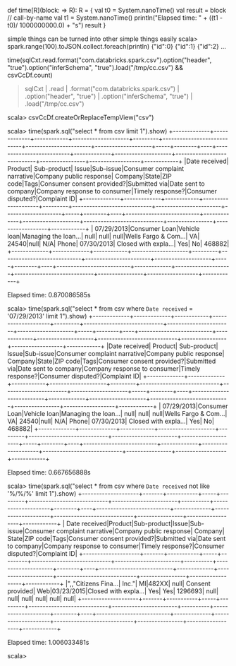 
def time[R](block: => R): R = {
    val t0 = System.nanoTime()
    val result = block    // call-by-name
    val t1 = System.nanoTime()
    println("Elapsed time: " + ((t1 - t0)/ 1000000000.0) + "s")
    result
}


simple things can be turned into other simple things easily
    scala> spark.range(100).toJSON.collect.foreach(println)
    {"id":0}
    {"id":1}
    {"id":2}
    ...


time(sqlCxt.read.format("com.databricks.spark.csv").option("header", "true").option("inferSchema", "true").load("/tmp/cc.csv") && csvCcDf.count)

> sqlCxt
|   .read
|   .format("com.databricks.spark.csv")
|   .option("header", "true")
|   .option("inferSchema", "true")
|   .load("/tmp/cc.csv")

scala> csvCcDf.createOrReplaceTempView("csv")

scala> time(spark.sql("select * from csv limit 1").show)
+-------------+-------------+------------+--------------------+---------+----------------------------+-----------------------+--------------------+-----+--------+----+--------------------------+-------------+--------------------+----------------------------+----------------+------------------+------------+
|Date received|      Product| Sub-product|               Issue|Sub-issue|Consumer complaint narrative|Company public response|             Company|State|ZIP code|Tags|Consumer consent provided?|Submitted via|Date sent to company|Company response to consumer|Timely response?|Consumer disputed?|Complaint ID|
+-------------+-------------+------------+--------------------+---------+----------------------------+-----------------------+--------------------+-----+--------+----+--------------------------+-------------+--------------------+----------------------------+----------------+------------------+------------+
|   07/29/2013|Consumer Loan|Vehicle loan|Managing the loan...|     null|                        null|                   null|Wells Fargo & Com...|   VA|   24540|null|                       N/A|        Phone|          07/30/2013|        Closed with expla...|             Yes|                No|      468882|
+-------------+-------------+------------+--------------------+---------+----------------------------+-----------------------+--------------------+-----+--------+----+--------------------------+-------------+--------------------+----------------------------+----------------+------------------+------------+

Elapsed time: 0.870086585s

scala> time(spark.sql("select * from csv where `Date received` = '07/29/2013' limit 1").show)
+-------------+-------------+------------+--------------------+---------+----------------------------+-----------------------+--------------------+-----+--------+----+--------------------------+-------------+--------------------+----------------------------+----------------+------------------+------------+
|Date received|      Product| Sub-product|               Issue|Sub-issue|Consumer complaint narrative|Company public response|             Company|State|ZIP code|Tags|Consumer consent provided?|Submitted via|Date sent to company|Company response to consumer|Timely response?|Consumer disputed?|Complaint ID|
+-------------+-------------+------------+--------------------+---------+----------------------------+-----------------------+--------------------+-----+--------+----+--------------------------+-------------+--------------------+----------------------------+----------------+------------------+------------+
|   07/29/2013|Consumer Loan|Vehicle loan|Managing the loan...|     null|                        null|                   null|Wells Fargo & Com...|   VA|   24540|null|                       N/A|        Phone|          07/30/2013|        Closed with expla...|             Yes|                No|      468882|
+-------------+-------------+------------+--------------------+---------+----------------------------+-----------------------+--------------------+-----+--------+----+--------------------------+-------------+--------------------+----------------------------+----------------+------------------+------------+

Elapsed time: 0.667656888s

scala> time(spark.sql("select * from csv where `Date received` not like '%/%/%' limit 1").show)
+--------------------+-------+-----------+-----+---------+----------------------------+-----------------------+----------+--------------------+--------+----+--------------------------+-------------+--------------------+----------------------------+----------------+------------------+------------+
|       Date received|Product|Sub-product|Issue|Sub-issue|Consumer complaint narrative|Company public response|   Company|               State|ZIP code|Tags|Consumer consent provided?|Submitted via|Date sent to company|Company response to consumer|Timely response?|Consumer disputed?|Complaint ID|
+--------------------+-------+-----------+-----+---------+----------------------------+-----------------------+----------+--------------------+--------+----+--------------------------+-------------+--------------------+----------------------------+----------------+------------------+------------+
|",,"Citizens Fina...|  Inc."|         MI|482XX|     null|            Consent provided|                    Web|03/23/2015|Closed with expla...|     Yes| Yes|                   1296693|         null|                null|                        null|            null|              null|        null|
+--------------------+-------+-----------+-----+---------+----------------------------+-----------------------+----------+--------------------+--------+----+--------------------------+-------------+--------------------+----------------------------+----------------+------------------+------------+

Elapsed time: 1.006033481s

scala>